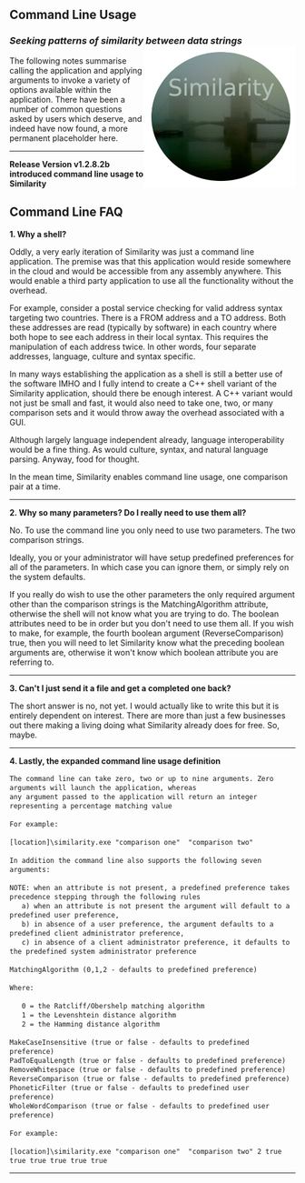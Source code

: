 ## Command Line Usage
### *Seeking patterns of similarity between data strings* <img align="right" src="../images/NAVSimilarityLogoSmall.png">
The following notes summarise calling the application and applying arguments to invoke a variety of options available within the application.  There have been a number of 
common questions asked by users which deserve, and indeed have now found, a more permanent placeholder here.
***

**Release Version v1.2.8.2b introduced command line usage to Similarity**

## Command Line FAQ
**1. Why a shell?**

  Oddly, a very early iteration of Similarity was just a command line application.  The premise was that this application would reside somewhere in the cloud and
  would be accessible from any assembly anywhere. This would enable a third party application to use all the functionality without the overhead. 
  
  For example, consider a postal service checking for valid address syntax targeting two countries. There is a FROM address and a TO address. Both these addresses 
  are read (typically by software) in each country where both hope to see each address in their local syntax.  This requires the manipulation of each address twice. 
  In other words, four separate addresses, language, culture and syntax specific.
  
  In many ways establishing the application as a shell is still a better use of the software IMHO and I fully intend to create a C++ shell variant of the Similarity 
  application, should there be enough interest. A C++ variant would not just be small and fast, it would also need to take one, two, or many comparison sets and 
  it would throw away the overhead associated with a GUI.  
  
  Although largely language independent already, language interoperability would be a fine thing.  As would culture, syntax, and natural language parsing. 
  Anyway, food for thought. 
  
  In the mean time, Similarity enables command line usage, one comparison pair at a time. 
***

**2. Why so many parameters? Do I really need to use them all?**

No. To use the command line you only need to use two parameters.  The two comparison strings.

Ideally, you or your administrator will have setup predefined preferences for all of the parameters. In which case you can ignore them, or simply rely on the 
system defaults.

If you really do wish to use the other parameters the only required argument other than the comparison strings is the MatchingAlgorithm attribute, otherwise the 
shell will not know what you are trying to do. The boolean attributes need to be in order but you don't need to use them all.  If you wish to make, for example, the
fourth boolean argument (ReverseComparison) true, then you will need to let Similarity know what the preceding boolean arguments are, otherwise it won't know which
boolean attribute you are referring to.
***

**3. Can't I just send it a file and get a completed one back?**  

The short answer is no, not yet. I would actually like to write this but it is entirely dependent on interest.  There are more than just a few businesses out there
making a living doing what Similarity already does for free.  So, maybe.
***

**4. Lastly, the expanded command line usage definition**

	The command line can take zero, two or up to nine arguments. Zero arguments will launch the application, whereas
	any argument passed to the application will return an integer representing a percentage matching value
	
	For example:
	
	[location]\similarity.exe "comparison one"  "comparison two"
	
	In addition the command line also supports the following seven arguments:
	
	NOTE: when an attribute is not present, a predefined preference takes precedence stepping through the following rules
	   a) when an attribute is not present the argument will default to a predefined user preference, 
	   b) in absence of a user preference, the argument defaults to a predefined client administrator preference,
	   c) in absence of a client administrator preference, it defaults to the predefined system administrator preference
	
	MatchingAlgorithm (0,1,2 - defaults to predefined preference)
	
	Where:
	
	   0 = the Ratcliff/Obershelp matching algorithm
	   1 = the Levenshtein distance algorithm
	   2 = the Hamming distance algorithm
	
	MakeCaseInsensitive (true or false - defaults to predefined preference)
	PadToEqualLength (true or false - defaults to predefined preference)
	RemoveWhitespace (true or false - defaults to predefined preference)
	ReverseComparison (true or false - defaults to predefined preference)
	PhoneticFilter (true or false - defaults to predefined user preference)
	WholeWordComparison (true or false - defaults to predefined user preference)
	
	For example:
	
	[location]\similarity.exe "comparison one"  "comparison two" 2 true true true true true true

***
